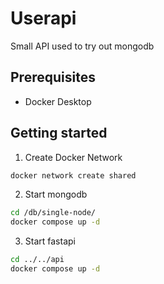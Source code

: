 # Userapi

Small API used to try out mongodb

## Prerequisites

- Docker Desktop

## Getting started

1. Create Docker Network

```bash
docker network create shared
```

2. Start mongodb

```bash
cd /db/single-node/
docker compose up -d
```

3. Start fastapi

```bash
cd ../../api
docker compose up -d
```